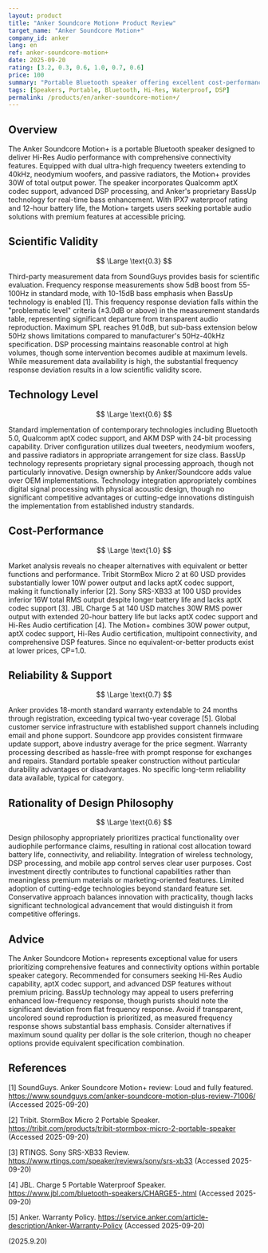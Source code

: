 ```yaml
---
layout: product
title: "Anker Soundcore Motion+ Product Review"
target_name: "Anker Soundcore Motion+"
company_id: anker
lang: en
ref: anker-soundcore-motion+
date: 2025-09-20
rating: [3.2, 0.3, 0.6, 1.0, 0.7, 0.6]
price: 100
summary: "Portable Bluetooth speaker offering excellent cost-performance with 30W output, Hi-Res Audio support, and comprehensive features at an unbeatable price point in its specification class."
tags: [Speakers, Portable, Bluetooth, Hi-Res, Waterproof, DSP]
permalink: /products/en/anker-soundcore-motion+/
---
```


## Overview

The Anker Soundcore Motion+ is a portable Bluetooth speaker designed to deliver Hi-Res Audio performance with comprehensive connectivity features. Equipped with dual ultra-high frequency tweeters extending to 40kHz, neodymium woofers, and passive radiators, the Motion+ provides 30W of total output power. The speaker incorporates Qualcomm aptX codec support, advanced DSP processing, and Anker's proprietary BassUp technology for real-time bass enhancement. With IPX7 waterproof rating and 12-hour battery life, the Motion+ targets users seeking portable audio solutions with premium features at accessible pricing.

## Scientific Validity

$$ \Large \text{0.3} $$

Third-party measurement data from SoundGuys provides basis for scientific evaluation. Frequency response measurements show 5dB boost from 55-100Hz in standard mode, with 10-15dB bass emphasis when BassUp technology is enabled [1]. This frequency response deviation falls within the "problematic level" criteria (±3.0dB or above) in the measurement standards table, representing significant departure from transparent audio reproduction. Maximum SPL reaches 91.0dB, but sub-bass extension below 50Hz shows limitations compared to manufacturer's 50Hz-40kHz specification. DSP processing maintains reasonable control at high volumes, though some intervention becomes audible at maximum levels. While measurement data availability is high, the substantial frequency response deviation results in a low scientific validity score.

## Technology Level

$$ \Large \text{0.6} $$

Standard implementation of contemporary technologies including Bluetooth 5.0, Qualcomm aptX codec support, and AKM DSP with 24-bit processing capability. Driver configuration utilizes dual tweeters, neodymium woofers, and passive radiators in appropriate arrangement for size class. BassUp technology represents proprietary signal processing approach, though not particularly innovative. Design ownership by Anker/Soundcore adds value over OEM implementations. Technology integration appropriately combines digital signal processing with physical acoustic design, though no significant competitive advantages or cutting-edge innovations distinguish the implementation from established industry standards.

## Cost-Performance

$$ \Large \text{1.0} $$

Market analysis reveals no cheaper alternatives with equivalent or better functions and performance. Tribit StormBox Micro 2 at 60 USD provides substantially lower 10W power output and lacks aptX codec support, making it functionally inferior [2]. Sony SRS-XB33 at 100 USD provides inferior 16W total RMS output despite longer battery life and lacks aptX codec support [3]. JBL Charge 5 at 140 USD matches 30W RMS power output with extended 20-hour battery life but lacks aptX codec support and Hi-Res Audio certification [4]. The Motion+ combines 30W power output, aptX codec support, Hi-Res Audio certification, multipoint connectivity, and comprehensive DSP features. Since no equivalent-or-better products exist at lower prices, CP=1.0.

## Reliability & Support

$$ \Large \text{0.7} $$

Anker provides 18-month standard warranty extendable to 24 months through registration, exceeding typical two-year coverage [5]. Global customer service infrastructure with established support channels including email and phone support. Soundcore app provides consistent firmware update support, above industry average for the price segment. Warranty processing described as hassle-free with prompt response for exchanges and repairs. Standard portable speaker construction without particular durability advantages or disadvantages. No specific long-term reliability data available, typical for category.

## Rationality of Design Philosophy

$$ \Large \text{0.6} $$

Design philosophy appropriately prioritizes practical functionality over audiophile performance claims, resulting in rational cost allocation toward battery life, connectivity, and reliability. Integration of wireless technology, DSP processing, and mobile app control serves clear user purposes. Cost investment directly contributes to functional capabilities rather than meaningless premium materials or marketing-oriented features. Limited adoption of cutting-edge technologies beyond standard feature set. Conservative approach balances innovation with practicality, though lacks significant technological advancement that would distinguish it from competitive offerings.

## Advice

The Anker Soundcore Motion+ represents exceptional value for users prioritizing comprehensive features and connectivity options within portable speaker category. Recommended for consumers seeking Hi-Res Audio capability, aptX codec support, and advanced DSP features without premium pricing. BassUp technology may appeal to users preferring enhanced low-frequency response, though purists should note the significant deviation from flat frequency response. Avoid if transparent, uncolored sound reproduction is prioritized, as measured frequency response shows substantial bass emphasis. Consider alternatives if maximum sound quality per dollar is the sole criterion, though no cheaper options provide equivalent specification combination.

## References

[1] SoundGuys. Anker Soundcore Motion+ review: Loud and fully featured. https://www.soundguys.com/anker-soundcore-motion-plus-review-71006/ (Accessed 2025-09-20)

[2] Tribit. StormBox Micro 2 Portable Speaker. https://tribit.com/products/tribit-stormbox-micro-2-portable-speaker (Accessed 2025-09-20)

[3] RTINGS. Sony SRS-XB33 Review. https://www.rtings.com/speaker/reviews/sony/srs-xb33 (Accessed 2025-09-20)

[4] JBL. Charge 5 Portable Waterproof Speaker. https://www.jbl.com/bluetooth-speakers/CHARGE5-.html (Accessed 2025-09-20)

[5] Anker. Warranty Policy. https://service.anker.com/article-description/Anker-Warranty-Policy (Accessed 2025-09-20)

(2025.9.20)
